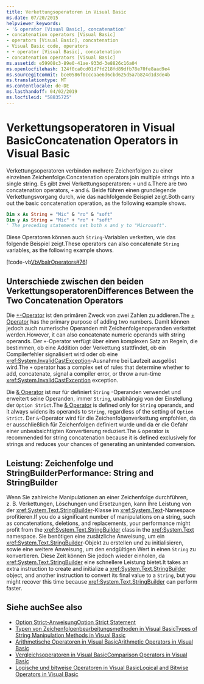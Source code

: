 ```yaml
---
title: Verkettungsoperatoren in Visual Basic
ms.date: 07/20/2015
helpviewer_keywords:
- '& operator [Visual Basic], concatenation'
- concatenation operators [Visual Basic]
- operators [Visual Basic], concatenation
- Visual Basic code, operators
- + operator [Visual Basic], concatenation
- concatenation operators [Visual Basic]
ms.assetid: e59908c3-89e0-41ae-933d-3e8826c16a04
ms.openlocfilehash: 124f0ca0cd01d7fd218fd89dfb78e70fe8aad9e4
ms.sourcegitcommit: bce0586f0cccaae6d6cbd625d5a7b824d1d3de4b
ms.translationtype: MT
ms.contentlocale: de-DE
ms.lasthandoff: 04/02/2019
ms.locfileid: "58835725"
---
```

# <a name="concatenation-operators-in-visual-basic"></a><span data-ttu-id="7ded1-102">Verkettungsoperatoren in Visual Basic</span><span class="sxs-lookup"><span data-stu-id="7ded1-102">Concatenation Operators in Visual Basic</span></span>
<span data-ttu-id="7ded1-103">Verkettungsoperatoren verbinden mehrere Zeichenfolgen zu einer einzelnen Zeichenfolge.</span><span class="sxs-lookup"><span data-stu-id="7ded1-103">Concatenation operators join multiple strings into a single string.</span></span> <span data-ttu-id="7ded1-104">Es gibt zwei Verkettungsoperatoren: `+` und `&`.</span><span class="sxs-lookup"><span data-stu-id="7ded1-104">There are two concatenation operators, `+` and `&`.</span></span> <span data-ttu-id="7ded1-105">Beide führen einen grundlegende Verkettungsvorgang durch, wie das nachfolgende Beispiel zeigt.</span><span class="sxs-lookup"><span data-stu-id="7ded1-105">Both carry out the basic concatenation operation, as the following example shows.</span></span>  
  
```vb
Dim x As String = "Mic" & "ro" & "soft" 
Dim y As String = "Mic" + "ro" + "soft" 
' The preceding statements set both x and y to "Microsoft".
```  
  
 <span data-ttu-id="7ded1-106">Diese Operatoren können auch `String`-Variablen verketten, wie das folgende Beispiel zeigt.</span><span class="sxs-lookup"><span data-stu-id="7ded1-106">These operators can also concatenate `String` variables, as the following example shows.</span></span>  
  
 [!code-vb[VbVbalrOperators#76](~/samples/snippets/visualbasic/VS_Snippets_VBCSharp/VbVbalrOperators/VB/Class1.vb#76)]  
  
## <a name="differences-between-the-two-concatenation-operators"></a><span data-ttu-id="7ded1-107">Unterschiede zwischen den beiden Verkettungsoperatoren</span><span class="sxs-lookup"><span data-stu-id="7ded1-107">Differences Between the Two Concatenation Operators</span></span>  
 <span data-ttu-id="7ded1-108">Die [+-Operator](../../../../visual-basic/language-reference/operators/addition-operator.md) ist den primären Zweck von zwei Zahlen zu addieren.</span><span class="sxs-lookup"><span data-stu-id="7ded1-108">The [+ Operator](../../../../visual-basic/language-reference/operators/addition-operator.md) has the primary purpose of adding two numbers.</span></span> <span data-ttu-id="7ded1-109">Damit können jedoch auch numerische Operanden mit Zeichenfolgenoperanden verkettet werden.</span><span class="sxs-lookup"><span data-stu-id="7ded1-109">However, it can also concatenate numeric operands with string operands.</span></span> <span data-ttu-id="7ded1-110">Der `+`-Operator verfügt über einen komplexen Satz an Regeln, die bestimmen, ob eine Addition oder Verkettung stattfindet, ob ein Compilerfehler signalisiert wird oder ob eine <xref:System.InvalidCastException>-Ausnahme bei Laufzeit ausgelöst wird.</span><span class="sxs-lookup"><span data-stu-id="7ded1-110">The `+` operator has a complex set of rules that determine whether to add, concatenate, signal a compiler error, or throw a run-time <xref:System.InvalidCastException> exception.</span></span>  
  
 <span data-ttu-id="7ded1-111">Die [& Operator](../../../../visual-basic/language-reference/operators/concatenation-operator.md) ist nur für definiert `String` -Operanden verwendet und erweitert seine Operanden, immer `String`, unabhängig von der Einstellung der `Option Strict`.</span><span class="sxs-lookup"><span data-stu-id="7ded1-111">The [& Operator](../../../../visual-basic/language-reference/operators/concatenation-operator.md) is defined only for `String` operands, and it always widens its operands to `String`, regardless of the setting of `Option Strict`.</span></span> <span data-ttu-id="7ded1-112">Der `&`-Operator wird für die Zeichenfolgenverkettung empfohlen, da er ausschließlich für Zeichenfolgen definiert wurde und da er die Gefahr einer unbeabsichtigten Konvertierung reduziert.</span><span class="sxs-lookup"><span data-stu-id="7ded1-112">The `&` operator is recommended for string concatenation because it is defined exclusively for strings and reduces your chances of generating an unintended conversion.</span></span>  
  
## <a name="performance-string-and-stringbuilder"></a><span data-ttu-id="7ded1-113">Leistung: Zeichenfolge und StringBuilder</span><span class="sxs-lookup"><span data-stu-id="7ded1-113">Performance: String and StringBuilder</span></span>  
 <span data-ttu-id="7ded1-114">Wenn Sie zahlreiche Manipulationen an einer Zeichenfolge durchführen, z. B. Verkettungen, Löschungen und Ersetzungen, kann Ihre Leistung von der <xref:System.Text.StringBuilder>-Klasse im <xref:System.Text>-Namespace profitieren.</span><span class="sxs-lookup"><span data-stu-id="7ded1-114">If you do a significant number of manipulations on a string, such as concatenations, deletions, and replacements, your performance might profit from the <xref:System.Text.StringBuilder> class in the <xref:System.Text> namespace.</span></span> <span data-ttu-id="7ded1-115">Sie benötigen eine zusätzliche Anweisung, um ein <xref:System.Text.StringBuilder>-Objekt zu erstellen und zu initialisieren, sowie eine weitere Anweisung, um den endgültigen Wert in einen `String` zu konvertieren. Diese Zeit können Sie jedoch wieder einholen, da <xref:System.Text.StringBuilder> eine schnellere Leistung bietet.</span><span class="sxs-lookup"><span data-stu-id="7ded1-115">It takes an extra instruction to create and initialize a <xref:System.Text.StringBuilder> object, and another instruction to convert its final value to a `String`, but you might recover this time because <xref:System.Text.StringBuilder> can perform faster.</span></span>  
  
## <a name="see-also"></a><span data-ttu-id="7ded1-116">Siehe auch</span><span class="sxs-lookup"><span data-stu-id="7ded1-116">See also</span></span>

- [<span data-ttu-id="7ded1-117">Option Strict-Anweisung</span><span class="sxs-lookup"><span data-stu-id="7ded1-117">Option Strict Statement</span></span>](../../../../visual-basic/language-reference/statements/option-strict-statement.md)
- [<span data-ttu-id="7ded1-118">Typen von Zeichenfolgenbearbeitungsmethoden in Visual Basic</span><span class="sxs-lookup"><span data-stu-id="7ded1-118">Types of String Manipulation Methods in Visual Basic</span></span>](../../../../visual-basic/programming-guide/language-features/strings/types-of-string-manipulation-methods.md)
- [<span data-ttu-id="7ded1-119">Arithmetische Operatoren in Visual Basic</span><span class="sxs-lookup"><span data-stu-id="7ded1-119">Arithmetic Operators in Visual Basic</span></span>](../../../../visual-basic/programming-guide/language-features/operators-and-expressions/arithmetic-operators.md)
- [<span data-ttu-id="7ded1-120">Vergleichsoperatoren in Visual Basic</span><span class="sxs-lookup"><span data-stu-id="7ded1-120">Comparison Operators in Visual Basic</span></span>](../../../../visual-basic/programming-guide/language-features/operators-and-expressions/comparison-operators.md)
- [<span data-ttu-id="7ded1-121">Logische und bitweise Operatoren in Visual Basic</span><span class="sxs-lookup"><span data-stu-id="7ded1-121">Logical and Bitwise Operators in Visual Basic</span></span>](../../../../visual-basic/programming-guide/language-features/operators-and-expressions/logical-and-bitwise-operators.md)
